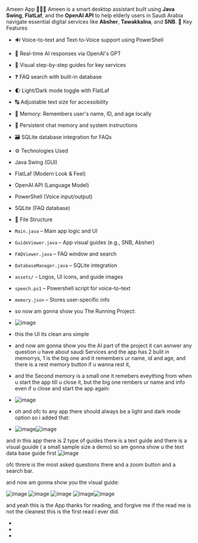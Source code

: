 Ameen App 🧕🇸🇦
Ameen is a smart desktop assistant built using **Java Swing**, **FlatLaf**, and the **OpenAI API** to help elderly users in Saudi Arabia navigate essential digital services like **Absher**, **Tawakkalna**, and **SNB**.
🎯 Key Features

- 🔊 Voice-to-text  and Text-to-Voice support using PowerShell
- 💬 Real-time AI responses via OpenAI's GPT
- 📖 Visual step-by-step guides for key services
- ❓ FAQ search with built-in database
- 🌓 Light/Dark mode toggle with FlatLaf
- 🔠 Adjustable text size for accessibility
- 💾 Memory: Remembers user's name, ID, and age locally
- 🧠 Persistent chat memory and system instructions
- 🗃️ SQLite database integration for FAQs

- ⚙️ Technologies Used

- Java Swing (GUI)
- FlatLaf (Modern Look & Feel)
- OpenAI API (Language Model)
- PowerShell (Voice input/output)
- SQLite (FAQ database)

- 📁 File Structure

- `Main.java` – Main app logic and UI
- `GuideViewer.java` – App visual guides (e.g., SNB, Absher)
- `FAQViewer.java` – FAQ window and search
- `DatabaseManager.java` – SQLite integration
- `assets/` – Logos, UI icons, and guide images
- `speech.ps1` – Powershell script for voice-to-text
- `memory.json` – Stores user-specific info

- so now am gonna show you The Running Project:
- ![image](https://github.com/user-attachments/assets/149652bf-7060-4f60-bf92-2183d91876be)
- this the UI its clean ans simple

- and now am gonna show you the AI part of the project it can asnwer any question u have about saudi Services and the app has 2 bulit in memorrys, 1 is the big one and it remembers ur name, id and age, and there is a rest memory button  if u wanna rest it,
- and the Second memory is a small one it remebers eveything from when u start the app till u close it, but the big one rembers ur name and info even if u close and start the app again:
- ![image](https://github.com/user-attachments/assets/6dabc568-d4d0-487e-bb2c-7a891e606bd5)

- oh and ofc to any app there should always be a light and dark mode option so i added that:
- ![image](https://github.com/user-attachments/assets/e084f935-323a-45a9-8f9e-5a0701908a79)![image](https://github.com/user-attachments/assets/cb69e7c5-510d-4468-b771-26dfda833f3b)


and in this app there is 2 type of guides there is a text guide and there is a visual guuide ( a small sample size a demo)
so am gonna show u the text data base guide first
![image](https://github.com/user-attachments/assets/fe9a3cfe-0bbe-4d0c-b3d1-65f504ea93c0)

ofc threre is the most asked questions there and a zoom button and a search bar.



and now am gonna show you the visual guide:

![image](https://github.com/user-attachments/assets/b5c3b529-1540-4610-8265-d250de6af194)
![image](https://github.com/user-attachments/assets/1a137ad5-aaff-42f4-a9f8-2a7ab47b1a05)
![image](https://github.com/user-attachments/assets/3b3a427e-e7ee-4936-90cb-935e1d905482)
![image](https://github.com/user-attachments/assets/d87187ca-f983-48ac-901b-52afa278f24b)![image](https://github.com/user-attachments/assets/1b35bc78-b0f6-4b71-b5d2-14b7e1dc28f3)





and yeah this is the App thanks for reading, and forgive me if the read me is not the cleanest this is the first read i ever did.








- 

- 
- 
